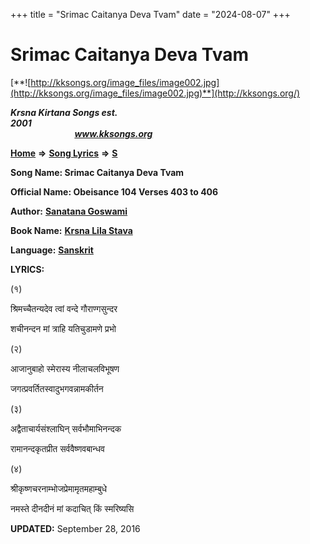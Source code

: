 +++
title = "Srimac Caitanya Deva Tvam"
date = "2024-08-07"
+++

# Srimac Caitanya Deva Tvam
[**![http://kksongs.org/image_files/image002.jpg](http://kksongs.org/image_files/image002.jpg)**](http://kksongs.org/)

**_Krsna Kirtana Songs est. 2001_**                                                                                                                                                 **_www.kksongs.org_**

**[Home](http://kksongs.org/)** **⇒** **[Song Lyrics](http://kksongs.org/lyrics.html)** **⇒** **[S](http://kksongs.org/songs/song_s.html)**

**Song Name: Srimac Caitanya Deva Tvam**

**Official Name: Obeisance 104 Verses 403 to 406**

**Author:** [**Sanatana Goswami**](http://kksongs.org/authors/list/sanatana_g.html)

**Book Name:** [**Krsna Lila Stava**](http://kksongs.org/authors/literature/krsnalilastava.html)

**Language:** [**Sanskrit**](http://kksongs.org/language/list/sanskrit.html)

**LYRICS:**

(१)

श्रिमच्चैतन्यदेव त्वां वन्दे गौराण्गसुन्दर

शचीनन्दन मां त्राहि यतिचुडामणे प्रभो

(२)

आजानुबाहो स्मेरास्य नीलाचलविभूषण

जगत्प्रवर्तितस्वादुभगवन्नामकीर्तन

(३)

अद्वैताचार्यसंश्लाघिन् सर्वभौमाभिनन्दक

रामानन्दकृतप्रीत सर्ववैष्णवबान्धव

(४)

श्रीकृष्णचरनाम्भोजप्रेमामृतमहाम्बुधे

नमस्ते दीनदीनं मां कदाचित् किं स्मरिष्यसि

**UPDATED:** September 28, 2016